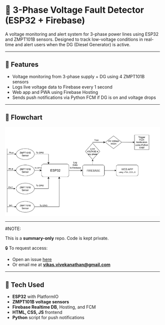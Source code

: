 # 🔌 3-Phase Voltage Fault Detector (ESP32 + Firebase)

A voltage monitoring and alert system for 3-phase power lines using ESP32 and ZMPT101B sensors. Designed to track low-voltage conditions in real-time and alert users when the DG (Diesel Generator) is active.

---

## 🧠 Features
- Voltage monitoring from 3-phase supply + DG using 4 ZMPT101B sensors
- Logs live voltage data to Firebase every 1 second
- Web app and PWA using Firebase Hosting
- Sends push notifications via Python FCM if DG is on and voltage drops

---

## 🔁 Flowchart

![Flowchart](Assets/3-Ph_Fault_Detector.drawio.png)

---

#NOTE:

This is a **summary-only** repo. Code is kept private.

🔒 To request access:
- Open an issue [here](https://github.com/Vikas-4444/3-Phase-Voltage-Fault-Detection-Summary/issues/new?title=Request+for+code+access&body=Hi%2C+please+grant+me+access+to+the+private+code+repo+for+this+project.)
- Or email me at **vikas.vivekanathan@gmail.com**

---

## 🧰 Tech Used
- **ESP32** with PlatformIO
- **ZMPT101B voltage sensors**
- **Firebase Realtime DB**, Hosting, and FCM
- **HTML, CSS, JS** frontend
- **Python** script for push notifications
